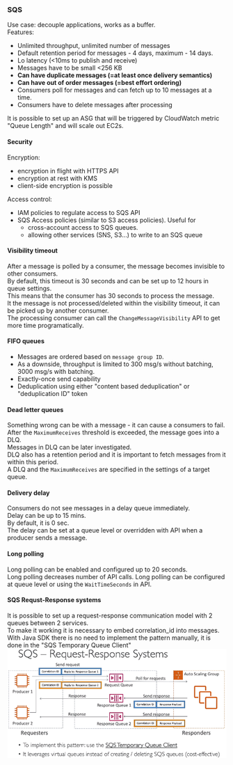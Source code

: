 ### SQS

Use case: decouple applications, works as a buffer.\
Features:
* Unlimited throughput, unlimited number of messages
* Default retention period for messages - 4 days, maximum - 14 days.
* Lo latency (<10ms to publish and receive)
* Messages have to be small <256 KB
* **Can have duplicate messages (=at least once delivery semantics)**
* **Can have out of order messages (=best effort ordering)**
* Consumers poll for messages and can fetch up to 10 messages at a time.
* Consumers have to delete messages after processing

It is possible to set up an ASG that will be triggered by CloudWatch metric "Queue Length" and will scale out EC2s.

#### Security
Encryption:
* encryption in flight with HTTPS API
* encryption at rest with KMS
* client-side encryption is possible

Access control:
* IAM policies to regulate access to SQS API
* SQS Access policies (similar to S3 access policies). Useful for
  * cross-account access to SQS queues.
  * allowing other services (SNS, S3...) to write to an SQS queue

#### Visibility timeout
After a message is polled by a consumer, the message becomes invisible to other consumers.\
By default, this timeout is 30 seconds and can be set up to 12 hours in queue settings.\
This means that the consumer has 30 seconds to process the message.\
It the message is not processed/deleted within the visibility timeout, it can be picked up by another consumer.\
The processing consumer can call the `ChangeMessageVisibility` API to get more time programatically.

#### FIFO queues
* Messages are ordered based on `message group ID`.
* As a downside, throughput is limited to 300 msg/s without batching, 3000 msg/s with batching.
* Exactly-once send capability
* Deduplication using either "content based deduplication" or "deduplication ID" token

#### Dead letter queues
Something wrong can be with a message - it can cause a consumers to fail.\
After the `MaximumReceives` threshold is exceeded, the message goes into a DLQ.\
Messages in DLQ can be later investigated.\
DLQ also has a retention period and it is important to fetch messages from it within this period.\
A DLQ and the `MaximumReceives` are specified in the settings of a target queue.

#### Delivery delay
Consumers do not see messages in a delay queue immediately.\
Delay can be up to 15 mins.\
By default, it is 0 sec.\
The delay can be set at a queue level or overridden with API when a producer sends a message.

#### Long polling
Long polling can be enabled and configured up to 20 seconds.\
Long polling decreases number of API calls.
Long polling can be configured at queue level or using the `WaitTimeSeconds` in API.

#### SQS Requst-Response systems
It is possible to set up a request-response communication model with 2 queues between 2 services.\
To make it working it is necessary to embed correlation_id into messages.\
With Java SDK there is no need to implement the pattern manually, it is done in the "SQS Temporary Queue Client"
![SQS-Request-Response](SQS-Request-Response.png)
